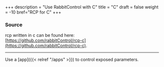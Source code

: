 +++
description = "Use RabbitControl with C"
title = "C"
draft = false
weight = -10
bref="RCP for C"
+++


### Source
rcp written in c can be found here:\
[https://github.com/rabbitControl/rcp-c](https://github.com/rabbitControl/rcp-c).

---
Use a [app]({{< relref "/apps" >}}) to control exposed parameters.

&nbsp;
